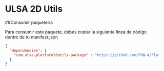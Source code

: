 # ULSA 2D Utils

##Consumir paquetería 

Para consumir este paquete, debes copiar la siguiente línea de código dentro de tu manifest.json

```json
{
  "dependencies": {
    "com.ulsa.platform2dutils-package" : "https://github.com/FRN-A/Platform2DUtils.git"
  }
}
```
